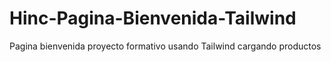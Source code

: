 # Hinc-Pagina-Bienvenida-Tailwind
Pagina bienvenida proyecto formativo usando Tailwind cargando productos
